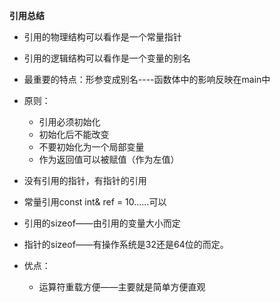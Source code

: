 **引用总结**  
* 引用的物理结构可以看作是一个常量指针
* 引用的逻辑结构可以看作是一个变量的别名
* 最重要的特点：形参变成别名----函数体中的影响反映在main中
* 原则：
  * 引用必须初始化
  * 初始化后不能改变
  * 不要初始化为一个局部变量
  * 作为返回值可以被赋值（作为左值）
* 没有引用的指针，有指针的引用
* 常量引用const int& ref = 10……可以
* 引用的sizeof——由引用的变量大小而定
* 指针的sizeof——有操作系统是32还是64位的而定。

* 优点：
  * 运算符重载方便——主要就是简单方便直观